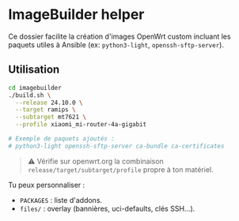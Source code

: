 # ImageBuilder helper

Ce dossier facilite la création d'images OpenWrt custom incluant les paquets utiles à Ansible (ex: `python3-light`, `openssh-sftp-server`).

## Utilisation

```bash
cd imagebuilder
./build.sh \
  --release 24.10.0 \
  --target ramips \
  --subtarget mt7621 \
  --profile xiaomi_mi-router-4a-gigabit

# Exemple de paquets ajoutés :
# python3-light openssh-sftp-server ca-bundle ca-certificates
```

> ⚠️ Vérifie sur openwrt.org la combinaison `release/target/subtarget/profile` propre à ton matériel.

Tu peux personnaliser :
- `PACKAGES` : liste d'addons.
- `files/` : overlay (bannières, uci-defaults, clés SSH…).
